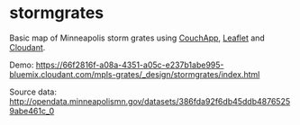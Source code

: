 # stormgrates

Basic map of Minneapolis storm grates using [CouchApp](https://github.com/couchapp/couchapp), [Leaflet](https://leafletjs.com/) and [Cloudant](https://www.ibm.com/cloud/cloudant).

Demo: https://66f2816f-a08a-4351-a05c-e237b1abe995-bluemix.cloudant.com/mpls-grates/_design/stormgrates/index.html

Source data: http://opendata.minneapolismn.gov/datasets/386fda92f6db45ddb48765259abe461c_0
